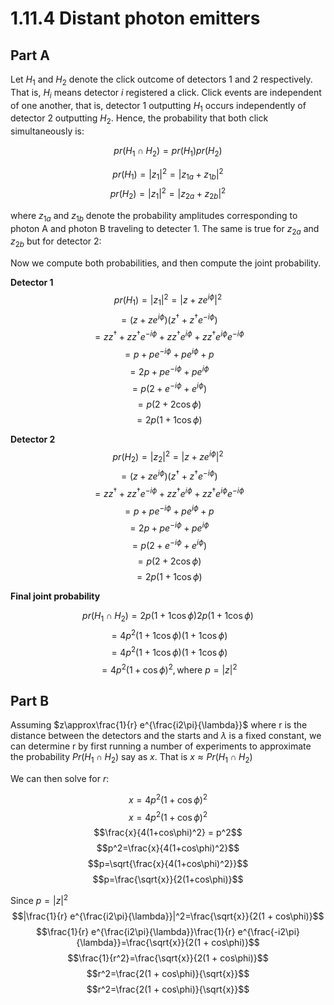 # 1.11.4 Distant photon emitters

## Part A

Let $H_1$ and $H_2$ denote the click outcome of detectors 1 and 2 respectively. That is, $H_i$ means detector $i$ registered a click. Click events are independent of one another, that is, detector 1 outputting $H_1$ occurs independently of detector 2 outputting $H_2$. Hence, the probability that both click simultaneously is:

$$pr(H_1 \cap H_2)=pr(H_1)pr(H_2)$$



$$pr(H_1)=|z_1|^2 = |z_{1a} + z_{1b}|^2$$ 
$$pr(H_2)=|z_1|^2 = |z_{2a} + z_{2b}|^2$$

where $z_{1a}$ and $z_{1b}$ denote the probability amplitudes corresponding to photon A and photon B traveling to detecter 1. The same is true for $z_{2a}$ and $z_{2b}$ but for detector 2:

Now we compute both probabilities, and then compute the joint probability.

**Detector 1**
$$pr(H_1)=|z_1|^2 = |z + ze^{i\phi}|^2$$
$$=(z + ze^{i\phi})(z^\dagger + z^\dagger e^{-i\phi})$$
$$=zz^\dagger + zz^\dagger e^{-i\phi} + zz^\dagger e^{i\phi}+zz^\dagger e^{i\phi}e^{-i\phi}$$
$$=p + p e^{-i\phi} + p e^{i\phi} +p$$
$$=2p + p e^{-i\phi} + p e^{i\phi}$$
$$=p(2 + e^{-i\phi} + e^{i\phi})$$
$$=p(2 + 2\cos\phi)$$
$$=2p(1 + 1\cos\phi)$$

**Detector 2**
$$pr(H_2)=|z_2|^2 = |z + ze^{i\phi}|^2$$
$$=(z + ze^{i\phi})(z^\dagger + z^\dagger e^{-i\phi})$$
$$=zz^\dagger + zz^\dagger e^{-i\phi} + zz^\dagger e^{i\phi}+zz^\dagger e^{i\phi}e^{-i\phi}$$
$$=p + p e^{-i\phi} + p e^{i\phi} +p$$
$$=2p + p e^{-i\phi} + p e^{i\phi}$$
$$=p(2 + e^{-i\phi} + e^{i\phi})$$
$$=p(2 + 2\cos\phi)$$
$$=2p(1 + 1\cos\phi)$$

**Final joint probability**

$$pr(H_1 \cap H_2)=2p(1 + 1\cos\phi)2p(1 + 1\cos\phi)$$
$$=4p^2(1 + 1\cos\phi)(1 + 1\cos\phi)$$
$$=4p^2(1 + 1\cos\phi)(1 + 1\cos\phi)$$
$$=4p^2(1 +\cos\phi)^2, \text{where } p=|z|^2$$

## Part B

Assuming $z\approx\frac{1}{r} e^{\frac{i2\pi}{\lambda}}$ where r is the distance between the detectors and the starts and $\lambda$ is a fixed constant, we can determine r by first running a number of experiments to approximate the probability $Pr(H_1\cap H_2)$ say as $x$. That is $x \approx Pr(H_1\cap H_2)$

We can then solve for $r$:

$$x = 4p^2(1 +\cos\phi)^2$$
$$x = 4p^2(1 +\cos\phi)^2$$
$$\frac{x}{4(1+cos\phi)^2} = p^2$$
$$p^2=\frac{x}{4(1+cos\phi)^2}$$
$$p=\sqrt{\frac{x}{4(1+cos\phi)^2}}$$
$$p=\frac{\sqrt{x}}{2(1+cos\phi)}$$

Since $p = |z|^2$
$$|\frac{1}{r} e^{\frac{i2\pi}{\lambda}}|^2=\frac{\sqrt{x}}{2(1 + cos\phi)}$$
$$\frac{1}{r} e^{\frac{i2\pi}{\lambda}}\frac{1}{r} e^{\frac{-i2\pi}{\lambda}}=\frac{\sqrt{x}}{2(1 + cos\phi)}$$
$$\frac{1}{r^2}=\frac{\sqrt{x}}{2(1 + cos\phi)}$$
$$r^2=\frac{2(1 + cos\phi)}{\sqrt{x}}$$
$$r^2=\frac{2(1 + cos\phi)}{\sqrt{x}}$$


